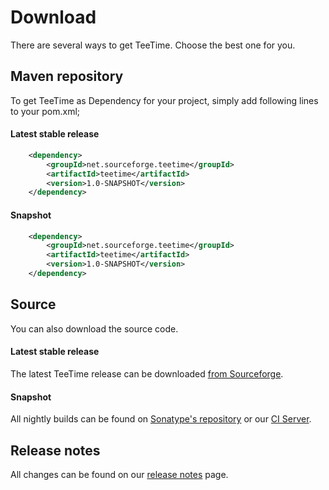 # Download

There are several ways to get TeeTime. Choose the best one for you.

## Maven repository

To get TeeTime as Dependency for your project, simply add following lines to your pom.xml;

#### Latest stable release

```xml
	<dependency>
  		<groupId>net.sourceforge.teetime</groupId>
  		<artifactId>teetime</artifactId>
  		<version>1.0-SNAPSHOT</version>
	</dependency>
```

#### Snapshot

```xml
	<dependency>
  		<groupId>net.sourceforge.teetime</groupId>
  		<artifactId>teetime</artifactId>
  		<version>1.0-SNAPSHOT</version>
	</dependency>
```

## Source

You can also download the source code. 

#### Latest stable release

The latest TeeTime release can be downloaded [from Sourceforge](https://sourceforge.net/projects/teetime/files/latest/download).

#### Snapshot

All nightly builds can be found on [Sonatype's repository](https://oss.sonatype.org/content/repositories/snapshots/net/sourceforge/teetime/teetime/) or our [CI Server](https://build.se.informatik.uni-kiel.de/jenkins/view/TeeTime/job/teetime-nighly-release/lastSuccessfulBuild/artifact/target/).

## Release notes

All changes can be found on our [release notes](changes-report.html) page.

